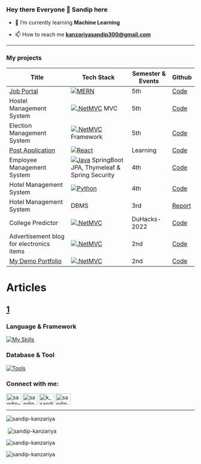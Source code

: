 ### Hey there Everyone 👋 **Sandip** here

- 🌱 I’m currently learning **Machine Learning**

- 📫 How to reach me **kanzariyasandip300@gmail.com**

---
### My projects 
|Title|Tech Stack|Semester & Events|Github|
|---|---|---|---|
|[Job Portal]()|[![MERN](https://skillicons.dev/icons?i=mongodb,express,react,nodejs,vercel,js,tailwind,bootstrap,html,css)](https://skillicons.dev)|5th|[Code](https://github.com/Sandip-Kanzariya/Job-Portal-Mern)|
|Hostel Management System|[![.NetMVC](https://skillicons.dev/icons?i=html,css,bootstrap,cs,dotnet)](https://skillicons.dev) MVC|5th|[Code](https://github.com/DigitalGit2003/HostelManagementSystem)|
|Election Management System|[![.NetMVC](https://skillicons.dev/icons?i=html,css,bootstrap,cs,dotnet)](https://skillicons.dev) Framework|5th|[Code](https://github.com/DigitalGit2003/DotNetFrameworkProject)|
|[Post Application](https://react-project-aeaa2.web.app/)|[![React](https://skillicons.dev/icons?i=react,firebase)](https://skillicons.dev)|Learning|[Code](https://github.com/Sandip-Kanzariya/React/tree/firebaseproject)|
|Employee Management System |[![Java](https://skillicons.dev/icons?i=java)](https://skillicons.dev) SpringBoot JPA, Thymeleaf & Spring Security|4th| [Code](https://github.com/Sandip-Kanzariya/Employee-Management-System)|
|Hotel Management System|[![Python](https://skillicons.dev/icons?i=html,css,bootstrap,py,django,mysql)](https://skillicons.dev)|4th|[Code](https://github.com/Sandip-Kanzariya/Hotel-Management-System-Django-Project)|
|Hotel Management System|DBMS|3rd|[Report](https://github.com/Sandip-Kanzariya/Hotel-Management-System-DBMS-Project)|
|College Predictor|[![.NetMVC](https://skillicons.dev/icons?i=php,mysql,html,css,bootstrap)](https://skillicons.dev)|DuHacks-2022|[Code](https://github.com/Sandip-Kanzariya/CollegeSupport)|
|Advertisement blog for electronics items|[![.NetMVC](https://skillicons.dev/icons?i=php,mysql,html,css,bootstrap)](https://skillicons.dev)|2nd|[Code](https://github.com/Sandip-Kanzariya/TechnoAdd_CE055)|
|[My Demo Portfolio](https://sandip-kanzariya.github.io/Demo-Portfolio/)|[![.NetMVC](https://skillicons.dev/icons?i=html,css)](https://skillicons.dev)|2nd|[Code](https://github.com/Sandip-Kanzariya/Demo-Portfolio)|


# Articles 
[1](https://sspark.hashnode.dev/binary-to-decimal-decimal-to-binary-in-c-python-using-some-inbuild-functions)
---
<h3 align="left">Language & Framework</h3>

[![My Skills](https://skillicons.dev/icons?i=html,css,js,bootstrap,tailwind,express,react,nodejs,ts,angular,c,cpp,java,spring,cs,dotnet,py,django,php)](https://skillicons.dev)


<h3 align="left">Database & Tool</h3>

[![Tools](https://skillicons.dev/icons?i=vscode,visualstudio,git,github,eclipse,mongodb,mysql,postman,vercel)](https://skillicons.dev)


<h3 align="left">Connect with me:</h3>
<p align="left">
<a href="https://linkedin.com/in/sandip-kanzariya-8416b523a" target="blank"><img align="center" src="https://raw.githubusercontent.com/rahuldkjain/github-profile-readme-generator/master/src/images/icons/Social/linked-in-alt.svg" alt="sandip-kanzariya-8416b523a" height="30" width="40" /></a>
<a href="https://www.codechef.com/users/sandip_k_a" target="blank"><img align="center" src="https://cdn.jsdelivr.net/npm/simple-icons@3.1.0/icons/codechef.svg" alt="sandip_k_a" height="30" width="40" /></a>
<a href="https://www.leetcode.com/k_sandip_a" target="blank"><img align="center" src="https://raw.githubusercontent.com/rahuldkjain/github-profile-readme-generator/master/src/images/icons/Social/leet-code.svg" alt="k_sandip_a" height="30" width="40" /></a>
<a href="https://auth.geeksforgeeks.org/user/sandip_kanzariya" target="blank"><img align="center" src="https://raw.githubusercontent.com/rahuldkjain/github-profile-readme-generator/master/src/images/icons/Social/geeks-for-geeks.svg" alt="sandip_kanzariya" height="30" width="40" /></a>
</p>


---
<p align="left"> <img src="https://komarev.com/ghpvc/?username=sandip-kanzariya&label=Profile%20views&color=0e75b6&style=flat" alt="sandip-kanzariya" /> </p>

<p>&nbsp;<img align="center" src="https://github-readme-stats.vercel.app/api?username=sandip-kanzariya&show_icons=true&locale=en" alt="sandip-kanzariya" /></p>

<p><img align="center" src="https://github-readme-streak-stats.herokuapp.com/?user=sandip-kanzariya&" alt="sandip-kanzariya" /></p>

<p><img align="left" src="https://github-readme-stats.vercel.app/api/top-langs?username=sandip-kanzariya&show_icons=true&locale=en&layout=compact" alt="sandip-kanzariya" /></p>

